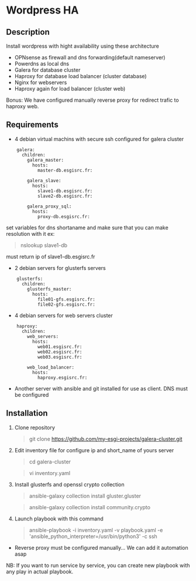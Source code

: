 # Wordpress HA

## Description

Install wordpress with hight availability using these architecture

- OPNsense as firewall and dns forwarding(default nameserver)
- Powerdns as local dns
- Galera for database cluster
- Haproxy for database load balancer (cluster database)
- Nginx for webservers
- Haproxy again for load balancer (cluster web)

Bonus: 
We have configured manually reverse proxy for redirect trafic to haproxy web.

## Requirements
- 4 debian virtual machins with secure ssh configured for galera cluster
   
``` 
    galera:
      children:
        galera_master:
          hosts:
            master-db.esgisrc.fr:
   
        galera_slave:
          hosts:
            slave1-db.esgisrc.fr:
            slave2-db.esgisrc.fr:

        galera_proxy_sql:
          hosts:
            proxy-db.esgisrc.fr:
```

set variables for dns shortaname and make sure that you can make resolution with it
ex: 
  > nslookup slave1-db
  
  must return ip of slave1-db.esgisrc.fr

- 2 debian servers for glusterfs servers

```
    glusterfs:
      children:
        glusterfs_master:
          hosts:
            file01-gfs.esgisrc.fr:
            file02-gfs.esgisrc.fr:
```

- 4 debian servers for web servers cluster

```
    haproxy:
      children:
        web_servers:
          hosts:
            web01.esgisrc.fr:
            web02.esgisrc.fr:
            web03.esgisrc.fr:
        
        web_load_balancer:
          hosts:
            haproxy.esgisrc.fr:
```

- Another server with ansible and git installed for use as client. DNS must be configured


## Installation

1. Clone repository 
    > git clone https://github.com/my-esgi-projects/galera-cluster.git

2. Edit inventory file for configure ip and short_name of yours server
    > cd galera-cluster
    
    > vi inventory.yaml 

3. Install glusterfs and openssl crypto collection
    > ansible-galaxy collection install gluster.gluster

    > ansible-galaxy collection install community.crypto

3. Launch playbook with this command
    > ansible-playbook -i inventory.yaml -v playbook.yaml -e 'ansible_python_interpreter=/usr/bin/python3' -c ssh



- Reverse proxy must be configured manually...
We can add it automation asap

NB: If you want to run service by service, you can create new playbook with any play in actual playbook.
